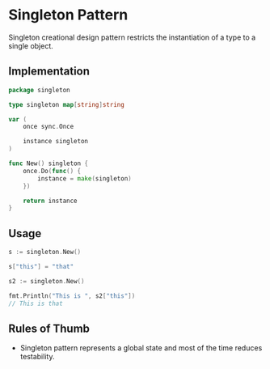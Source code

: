 # Singleton Pattern

Singleton creational design pattern restricts the instantiation of a type to a single object.

## Implementation

```go
package singleton

type singleton map[string]string

var (
    once sync.Once

    instance singleton
)

func New() singleton {
	once.Do(func() {
		instance = make(singleton)
	})

	return instance
}
```

## Usage

```go
s := singleton.New()

s["this"] = "that"

s2 := singleton.New()

fmt.Println("This is ", s2["this"])
// This is that
```

## Rules of Thumb

- Singleton pattern represents a global state and most of the time reduces testability.
